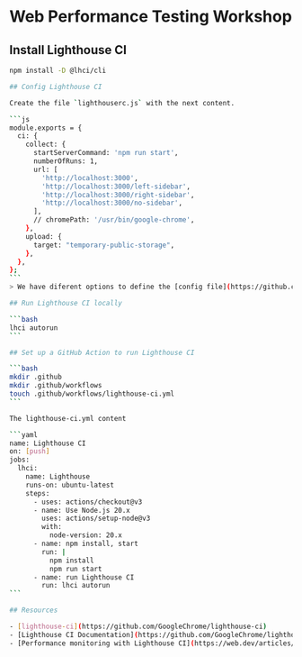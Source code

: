 # Web Performance Testing Workshop

## Install Lighthouse CI

````bash
npm install -D @lhci/cli

## Config Lighthouse CI

Create the file `lighthouserc.js` with the next content.

```js
module.exports = {
  ci: {
    collect: {
      startServerCommand: 'npm run start',
      numberOfRuns: 1,
      url: [
        'http://localhost:3000',
        'http://localhost:3000/left-sidebar',
        'http://localhost:3000/right-sidebar',
        'http://localhost:3000/no-sidebar',
      ],
      // chromePath: '/usr/bin/google-chrome',
    },
    upload: {
      target: "temporary-public-storage",
    },
  },
};
```
> We have diferent options to define the [config file](https://github.com/GoogleChrome/lighthouse-ci/blob/main/docs/configuration.md#configuration-file)

## Run Lighthouse CI locally

```bash
lhci autorun
```

## Set up a GitHub Action to run Lighthouse CI

```bash
mkdir .github
mkdir .github/workflows
touch .github/workflows/lighthouse-ci.yml
```

The lighthouse-ci.yml content

```yaml
name: Lighthouse CI
on: [push]
jobs:
  lhci:
    name: Lighthouse
    runs-on: ubuntu-latest
    steps:
      - uses: actions/checkout@v3
      - name: Use Node.js 20.x
        uses: actions/setup-node@v3
        with:
          node-version: 20.x
      - name: npm install, start
        run: |
          npm install
          npm run start
      - name: run Lighthouse CI
        run: lhci autorun
```

## Resources

- [lighthouse-ci](https://github.com/GoogleChrome/lighthouse-ci)
- [Lighthouse CI Documentation](https://github.com/GoogleChrome/lighthouse-ci/tree/main/docs)
- [Performance monitoring with Lighthouse CI](https://web.dev/articles/lighthouse-ci)

````
